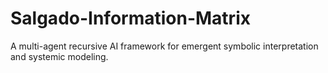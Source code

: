 # Salgado-Information-Matrix
A multi-agent recursive AI framework for emergent symbolic interpretation and systemic modeling.
